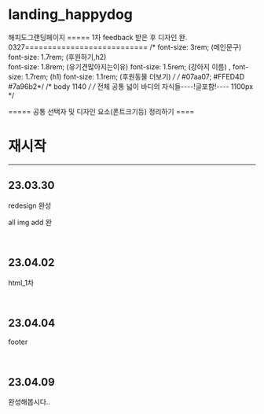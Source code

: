 # landing_happydog
해피도그랜딩페이지
===== 1차 feedback 받은 후 디자인 완. 0327===========================
/* 
font-size: 3rem; (메인문구) 
font-size: 1.7rem; (후원하기,h2)  
font-size: 1.8rem; (유기견많아지는이유)
font-size: 1.5rem; (강아지 이름) , 
font-size: 1.7rem; (h1) 
font-size: 1.1rem; (후원동물 더보기)
*/
/* #07aa07;  #FFED4D  #7a96b2*/
/* body 1140 */
/* 전체 공통 넓이 바디의 자식들----!글포함!---- 1100px */

===== 공통 선택자 및 디자인 요소(폰트크기등) 정리하기 ====

<h1>재시작</h1>
<hr>
<h2>23.03.30</h2>
<p>redesign 완성</p>
<p>all img add 완</p>

<br>
<h2>23.04.02</h2>
<p>html_1차 </p>

<br>
<h2>23.04.04</h2>
<p>footer  </p>

<br>
<h2>23.04.09</h2>
<p>완성해봅시다..</p>
